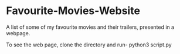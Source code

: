 # Favourite-Movies-Website
A list of some of my favourite movies and their trailers, presented in a webpage.

To see the web page, clone the directory and run-
python3 script.py
